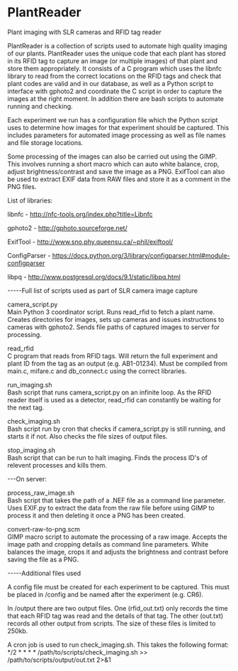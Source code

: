 # PlantReader
Plant imaging with SLR cameras and RFID tag reader

PlantReader is a collection of scripts used to automate high quality imaging of our plants. PlantReader uses the unique code that each plant has stored in its RFID tag to capture an image (or multiple images) of that plant and store
them appropriately. It consists of a C program which uses the libnfc library to read from the correct locations on the RFID tags and check that plant codes are valid and in our database, as well as a Python script to interface with gphoto2 and coordinate the C script in order to capture the images at the right moment. In addition there are bash scripts to automate running and checking. 

Each experiment we run has a configuration file which the Python script uses to determine how images for that experiment should be captured. This includes parameters for automated image processing as well as file names and file 
storage locations.

Some processing of the images can also be carried out using the GIMP. This involves running a short macro which can auto white balance, crop, adjust brightness/contrast and save the image as a PNG. ExifTool can also be used to extract
EXIF data from RAW files and store it as a comment in the PNG files.

List of libraries:

libnfc			- http://nfc-tools.org/index.php?title=Libnfc

gphoto2			- http://gphoto.sourceforge.net/

ExifTool		- http://www.sno.phy.queensu.ca/~phil/exiftool/

ConfigParser 	- https://docs.python.org/3/library/configparser.html#module-configparser

libpq			- http://www.postgresql.org/docs/9.1/static/libpq.html

-----Full list of scripts used as part of SLR camera image capture

camera_script.py  
Main Python 3 coordinator script. Runs read_rfid to fetch a plant name. Creates directories for images, sets up cameras and issues instructions to cameras with gphoto2. Sends file paths of captured images to server for processing. 
  
read_rfid  
C program that reads from RFID tags. Will return the full experiment and plant ID from the tag as an output (e.g. AB1-01234). Must be compiled from main.c, mifare.c and db_connect.c using the correct libraries.

run_imaging.sh  
Bash script that runs camera_script.py on an infinite loop. As the RFID reader itself is used as a detector, read_rfid can constantly be waiting for the next tag.

check_imaging.sh  
Bash script run by cron that checks if camera_script.py is still running, and starts it if not. Also checks the file sizes of output files.

stop_imaging.sh  
Bash script that can be run to halt imaging. Finds the process ID's of relevent processes and kills them.

---On server:

process_raw_image.sh  
Bash script that takes the path of a .NEF file as a command line parameter. Uses EXIF.py to extract the data from the raw file before using GIMP to process it and then deleting it once a PNG has been created.

convert-raw-to-png.scm  
GIMP macro script to automate the processing of a raw image. Accepts the image path and cropping details as command line parameters. White balances the image, crops it and adjusts the brightness and contrast before saving the file as a PNG.

-----Additional files used

A config file must be created for each experiment to be captured. This must be placed in /config and be named after the experiment (e.g. CR6).

In /output there are two output files. One (rfid_out.txt) only records the time that each RFID tag was read and the details of that tag. The other (out.txt) records all other output from scripts. The size of these files is limited to 250kb.

A cron job is used to run check_imaging.sh. This takes the following format:  
*/2 * * * * /path/to/scripts/check_imaging.sh >> /path/to/scripts/output/out.txt 2>&1
